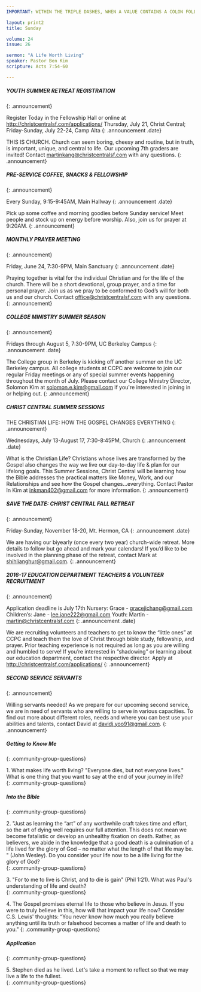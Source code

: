 ```yaml
--- 
IMPORTANT: WITHIN THE TRIPLE DASHES, WHEN A VALUE CONTAINS A COLON FOLLOWED BY A SPACE, YOU MUST USE &#58; INSTEAD OF THE COLON

layout: print2
title: Sunday

volume: 24
issue: 26

sermon: "A Life Worth Living"
speaker: Pastor Ben Kim
scripture: Acts 7:54-60

---
```


##### YOUTH SUMMER RETREAT REGISTRATION
{: .announcement}

Register Today in the Fellowship Hall or online at http://christcentralsf.com/applications/
Thursday, July 21, Christ Central; Friday-Sunday, July 22-24, Camp Alta
{: .announcement .date}

THIS IS CHURCH. Church can seem boring, cheesy and routine, but in truth, is important, unique, and central to life. Our upcoming 7th graders are invited! Contact martinkang@christcentralsf.com with any questions.
{: .announcement}

##### PRE-SERVICE COFFEE, SNACKS & FELLOWSHIP
{: .announcement}

Every Sunday, 9:15-9:45AM, Main Hallway
{: .announcement .date}

Pick up some coffee and morning goodies before Sunday service! Meet people and stock up on energy before worship. Also, join us for prayer at 9:20AM.
{: .announcement}

##### MONTHLY PRAYER MEETING
{: .announcement}

Friday, June 24, 7:30-9PM, Main Sanctuary
{: .announcement .date}

Praying together is vital for the individual Christian and for the life of the church. There will be a short devotional, group prayer, and a time for personal prayer. Join us as we pray to be conformed to God’s will for both us and our church. Contact office@christcentralsf.com with any questions. 
{: .announcement}

##### COLLEGE MINISTRY SUMMER SEASON
{: .announcement}

Fridays through August 5, 7:30-9PM, UC Berkeley Campus
{: .announcement .date}

The College group in Berkeley is kicking off another summer on the UC Berkeley campus. All college students at CCPC are welcome to join our regular Friday meetings or any of special summer events happening throughout the month of July. Please contact our College Ministry Director, Solomon Kim at solomon.e.kim@gmail.com if you're interested in joining in or helping out.
{: .announcement}

##### CHRIST CENTRAL SUMMER SESSIONS
THE CHRISTIAN LIFE: HOW THE GOSPEL CHANGES EVERYTHING
{: .announcement}

Wednesdays, July 13-August 17, 7:30-8:45PM, Church
{: .announcement .date}

What is the Christian Life? Christians whose lives are transformed by the Gospel also changes the way we live our day-to-day life & plan for our lifelong goals. This Summer Sessions, Christ Central will be learning how the Bible addresses the practical matters like Money, Work, and our Relationships and see how the Gospel changes…everything. Contact Pastor In Kim at inkman402@gmail.com for more information.
{: .announcement}

##### SAVE THE DATE: CHRIST CENTRAL FALL RETREAT
{: .announcement}

Friday-Sunday, November 18-20, Mt. Hermon, CA
{: .announcement .date}

We are having our biyearly (once every two year) church-wide retreat. More details to follow but go ahead and mark your calendars! If you’d like to be involved in the planning phase of the retreat, contact Mark at shihlianghur@gmail.com.
{: .announcement}

##### 2016-17 EDUCATION DEPARTMENT TEACHERS & VOLUNTEER RECRUITMENT
{: .announcement}

Application deadline is July 17th
Nursery: Grace - gracejichang@gmail.com
Children’s: Jane - lee.jane222@gmail.com
Youth: Martin - martin@christcentralsf.com
{: .announcement .date}

We are recruiting volunteers and teachers to get to know the “little ones” at CCPC and teach them the love of Christ through bible study, fellowship, and prayer. Prior teaching experience is not required as long as you are willing and humbled to serve!  If you’re interested in “shadowing” or learning about our education department, contact the respective director. Apply at http://christcentralsf.com/applications/ 
{: .announcement} 

##### SECOND SERVICE SERVANTS
{: .announcement}

Willing servants needed! As we prepare for our upcoming second service, we are in need of servants who are willing to serve in various capacities. To find out more about different roles, needs and where you can best use your abilities and talents, contact David at davidj.yoo91@gmail.com.
{: .announcement}

##### Getting to Know Me
{: .community-group-questions}

1\.  What makes life worth living?  "Everyone dies, but not everyone lives."  What is one thing that you want to say at the end of your journey in life?  
{: .community-group-questions}

##### Into the Bible
{: .community-group-questions}

2\.  "Just as learning the “art” of any worthwhile craft takes time and effort, so the art of dying well requires our full attention. This does not mean we become fatalistic or develop an unhealthy fixation on death.  Rather, as believers, we abide in the knowledge that a good death is a culmination of a life lived for the glory of God – no matter what the length of that life may be. " (John Wesley).  Do you consider your life now to be a life living for the glory of God?  
{: .community-group-questions}

3\.  "For to me to live is Christ, and to die is gain" (Phil 1:21).  What was Paul's understanding of life and death?   
{: .community-group-questions}

4\.  The Gospel promises eternal life to those who believe in Jesus.  If you were to truly believe in this, how will that impact your life now?   Consider C.S. Lewis' thoughts: “You never know how much you really believe anything until its truth or falsehood becomes a matter of life and death to you."
{: .community-group-questions}

##### Application
{: .community-group-questions}

5\.  Stephen died as he lived.  Let's take a moment to reflect so that we may live a life to the fullest.  
{: .community-group-questions}
